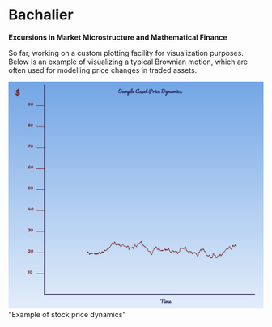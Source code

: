 # Bachalier
**Excursions in Market Microstructure and Mathematical Finance**

So far, working on a custom plotting facility for visualization purposes. Below is an example of visualizing a typical Brownian motion, which are often used for modelling price changes in traded assets.

![Example Image](https://github.com/Carnoustie/Bachalier/blob/main/plots/sample_Price_Path.png)"Example of stock price dynamics"

